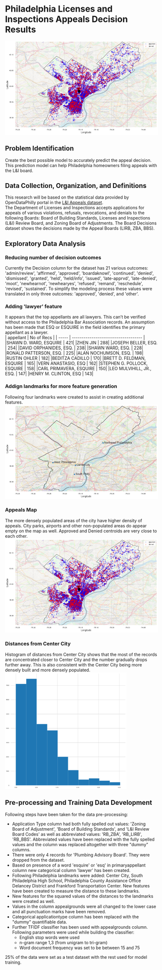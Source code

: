 # Philadelphia Licenses and Inspections Appeals Decision Results
<img src="images/appeal_map.png"/>  

## Problem Identification  
Create the best possible model to accurately predict the appeal decision. This prediction model can help Philadelphia homeowners filing appeals with the L&I board. 

## Data Collection, Organization, and Definitions  
This research will be based on the statistical data provided by OpenDataPhilly portal in the [L&I Appeals dataset](https://www.opendataphilly.org/dataset/license-and-inspections-appeals/resource/b721ad52-9e27-46d2-b494-6bf0ef1c7603).  
The Department of Licenses and Inspections accepts applications for appeals of various violations, refusals, revocations, and denials to the following Boards: Board of Building Standards, Licenses and Inspections (L&I) Review Board, and Zoning Board of Adjustments. The Board Decisions dataset shows the decisions made by the Appeal Boards (LIRB, ZBA, BBS).  
  
## Exploratory Data Analysis  
### Reducing number of decision outcomes
Currently the Decision column for the dataset has 21 various outcomes: 'admin/review', 'affirmed', 'approved', 'boardaknowl', 'continued', 'denied', 'dismissed', 'granted', 'held', 'held/info', 'issued', 'late-apprvd', 'late-denied', 'moot', 'newhearnot', 'newhearyes', 'refused', 'remand', 'reschedule', 'revised', 'sustained'. To simplify the modeling process these values were translated in only three outcomes: 'approved', 'denied', and 'other'.  
### Adding 'lawyer' feature  
It appears that the top appellants are all lawyers. This can’t be verified without access to the Philadelphia Bar Association records. 
An assumption has been made that ESQ or ESQUIRE in the field identifies the primary appellant as a lawyer.  
| appellant | No of Recs |
| ----- | ------------------------------------ |
|SHAWN D. WARD, ESQUIRE | 421|
|ZHEN JIN | 288|
|JOSEPH BELLER, ESQ. | 254|
|DAVID ORPHANIDES, ESQ. | 238|
|SHAWN WARD, ESQ. | 228|
|RONALD PATTERSON, ESQ. | 225|
|ALAN NOCHUMSON, ESQ. | 198|
|RUSTIN OHLER | 182|
|BEDITZA CADILLO | 170|
|BRETT D. FELDMAN, ESQUIRE | 165|
|VERN ANASTASIO, ESQ | 162|
|STEPHEN G. POLLOCK, ESQUIRE | 158|
|CARL PRIMAVERA, ESQUIRE | 150|
|LEO MULVIHILL, JR., ESQ. | 147|
|HENRY M. CLINTON, ESQ | 143|

### Addign landmarks for more feature generation
Following four landmarks were created to assist in creating additional features.
<img src="images/landmarks_map.png"/>  

### Appeals Map
The more densely populated areas of the city have higher density of appeals. City parks, airports and other non-populated areas do appear empty on the map as well.
Approved and Denied centroids are very close to each other.
<img src="images/appeal_map.png"/>  

### Distances from Center City
Histogram of distances from Center City shows that the most of the records are concentrated closer to Center City and the number gradually drops further away. This is also consistent with the Center City being more densely built and more densely populated.
<img src="images/distances_from_CC.png"  width="400">  
  
## Pre-processing and Training Data Development  
Following steps have been taken for the data pre-processing:  
* Application Type column had both fully spelled out values: 'Zoning Board of Adjustment', 'Board of Building Standards', and 'L&I Review Board Codes' as well as abbreviated values: 'RB_ZBA', 'RB_LIRB', 'RB_BBS'. Abbreviated values have been replaced with the fully spelled values and the column was replaced altogether with three "dummy" columns.  
* There were only 4 records for 'Plumbing Advisory Board'. They were dropped from the dataset.  
* Based on presence of a word 'esquire' or 'esq' in primaryappellant column new categorical column 'lawyer' has been created.  
* Following Philadelphia landmarks were added: Center City, South Philadelphia High School, Philadelphia County Assistance Office Delancey District and Frankford Transportation Center. New features have been created to measure the distance to these landmarks.  
* New features for the squared values of the distances to the landmarks were created as well.  
* Values in the column appealgrounds were all changed to the lower case and all punctuation marks have been removed.  
* Categorical applicationtype column has been replaced with the "dummy" quantifiable data.  
* Further TFIDF classifier has been used with appealgrounds column. Following parameters were used while building the classifier:  
  * English stop words were used  
  * n-gram range 1,3 (from unigram to tri-gram)  
  * Word document frequency was set to be between 15 and 75  

25% of the data were set as a test dataset with the rest used for model training.

